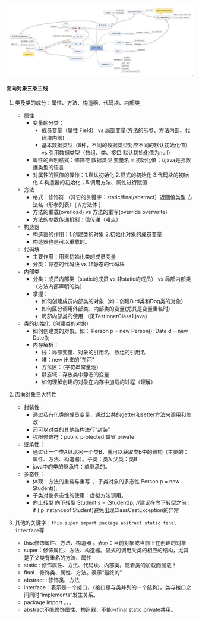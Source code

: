 ![面向对象](https://raw.githubusercontent.com/zhangchao-git/javase-learning/master/images/%E9%9D%A2%E5%90%91%E5%AF%B9%E8%B1%A1.bmp)

#### 面向对象三条主线
   1. 类及类的成分：属性、方法、构造器、代码块、内部类
      - 属性
         - 变量的分类：
            - 成员变量（属性 Field）  vs 局部变量(方法的形参、方法内部、代码块内部)
            - 基本数据类型（8种，不同的数据类型对应不同的默认初始化值）  vs 引用数据类型（数组、类、接口 默认初始化值为null）
         - 属性的声明格式：修饰符  数据类型  变量名 = 初始化值；//java是强数据类型的语言
         - 对属性的赋值的操作：1.默认初始化 2.显式的初始化  3.代码块的初始化  4.构造器的初始化；5.调用方法、属性进行赋值
      - 方法
         - 格式：修饰符 （其它的关键字：static/final/abstract）返回值类型 方法名（形参列表）{ //方法体 }
         - 方法的重载(overload)   vs  方法的重写(override overwrite)
         - 方法的参数传递机制：值传递（难点）
      - 构造器
         - 构造器的作用：1.创建类的对象  2.初始化对象的成员变量
         - 构造器也是可以重载的。
      - 代码块
         - 主要作用：用来初始化类的成员变量
         - 分类：静态的代码块  vs  非静态的代码块
      - 内部类
         - 分类：成员内部类（static的成员  vs  非static的成员）  vs 局部内部类（方法内部声明的类）
         - 掌握：
            - 如何创建成员内部类的对象（如：创建Bird类和Dog类的对象）
            - 如何区分调用外部类、内部类的变量(尤其是变量重名时)
            - 局部内部类的使用 （见TestInnerClass1.java）
      - 类的初始化（创建类的对象）
         - 如何创建类的对象。如： Person p = new Person();  Date d = new Date();
         - 内存解析：
            - 栈：局部变量、对象的引用名、数组的引用名
            - 堆：new 出来的“东西”
            - 方法区：（字符串常量池）
            - 静态域：存放类中静态的变量
            - 如何理解创建的对象在内存中加载的过程（理解）
   2. 面向对象三大特性
   
      - 封装性：
         - 通过私有化类的成员变量，通过公共的getter和setter方法来调用和修改
         - 还可以对类的其他结构进行“封装”
         - 权限修饰符：public protected 缺省 private
      - 继承性：
   	     - 通过让一个类A继承另一个类B，就可以获取类B中的结构（主要的：属性、方法、构造器）。子类：类A  父类：类B
   	     - java中的类的继承性：单继承的。
      - 多态性：
         - 体现：方法的重载与重写  ； 子类对象的多态性  Person p = new Student();
         - 子类对象多态性的使用：虚拟方法调用。
         - 向上转型  向下转型 Student s = (Student)p;  //建议在向下转型之前： if ( p instanceof Student)避免出现ClassCastException的异常
   3. 其他的关键字：`this super import package abstract static final interface`等
      - this:修饰属性、方法、构造器  。表示：当前对象或当前正在创建的对象
      - super：修饰属性、方法、构造器。显式的调用父类的相应的结构，尤其是子父类有重名的方法、属性
      - static :  修饰属性、方法、代码块、内部类。随着类的加载而加载！
      - final：修饰类、属性、方法。表示“最终的”
      - abstract : 修饰类、方法
      - interface：表示是一个接口，（接口是与类并列的一个结构）。类与接口之间同时“implements”发生关系。
      - package import 。。。
      - abstract不能修饰属性、构造器、不能与final static private共用。
   